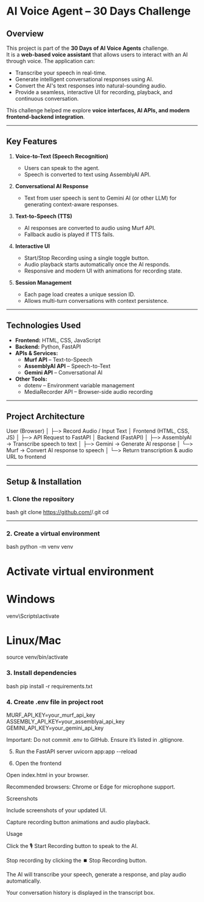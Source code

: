 <!-- # 🎙️ AI Voice Agent — 30 Days of AI Voice Agents (Day 13)

## 📌 Project Overview
This project is part of the **30 Days of AI Voice Agents** challenge.  
It’s a **fully functional conversational AI agent** that listens to voice input, processes it using an LLM, and responds back in natural speech — all while remembering context from previous conversations.

---

## 🛠️ Technologies Used
- **Frontend:** HTML, CSS, JavaScript
- **Backend:** Python, FastAPI
- **AI Services:**
  - Speech-to-Text (STT) — Converts voice input to text
  - Large Language Model (LLM) — Generates intelligent responses
  - Text-to-Speech (TTS) — Converts AI responses back into speech
- **Datastore:** In-memory / custom datastore for chat history

---

## ⚙️ Architecture
1. **Voice Input** → User speaks into the microphone.
2. **STT Service** → Audio is transcribed into text.
3. **LLM API** → Processes user query along with previous chat history.
4. **TTS Service** → AI-generated text response is converted to audio.
5. **UI Playback** → Audio response is played back to the user.
6. **Loop** → Conversation continues with remembered context.

---

## ✨ Features
✅ Real-time voice-to-voice AI conversation  
✅ Chat history to maintain conversation context  
✅ Error handling with fallback responses  
✅ Fully responsive, interactive UI  
✅ Single-button recording system with animations  

---

## 📸 Screenshots
*(Add screenshots here of your UI and terminal responses)*

---

## 🚀 Getting Started

### 1️⃣ Clone the Repository
```bash
git clone https://github.com/YOUR_USERNAME/YOUR_REPO_NAME.git
cd YOUR_REPO_NAME -->

# AI Voice Agent – 30 Days Challenge

## Overview
This project is part of the **30 Days of AI Voice Agents** challenge.  
It is a **web-based voice assistant** that allows users to interact with an AI through voice. The application can:

- Transcribe your speech in real-time.
- Generate intelligent conversational responses using AI.
- Convert the AI's text responses into natural-sounding audio.
- Provide a seamless, interactive UI for recording, playback, and continuous conversation.

This challenge helped me explore **voice interfaces, AI APIs, and modern frontend-backend integration**.

---

## Key Features

1. **Voice-to-Text (Speech Recognition)**  
   - Users can speak to the agent.  
   - Speech is converted to text using AssemblyAI API.  

2. **Conversational AI Response**  
   - Text from user speech is sent to Gemini AI (or other LLM) for generating context-aware responses.  

3. **Text-to-Speech (TTS)**  
   - AI responses are converted to audio using Murf API.  
   - Fallback audio is played if TTS fails.  

4. **Interactive UI**  
   - Start/Stop Recording using a single toggle button.  
   - Audio playback starts automatically once the AI responds.  
   - Responsive and modern UI with animations for recording state.  

5. **Session Management**  
   - Each page load creates a unique session ID.  
   - Allows multi-turn conversations with context persistence.

---

## Technologies Used

- **Frontend:** HTML, CSS, JavaScript  
- **Backend:** Python, FastAPI  
- **APIs & Services:**  
  - **Murf API** – Text-to-Speech  
  - **AssemblyAI API** – Speech-to-Text  
  - **Gemini API** – Conversational AI  
- **Other Tools:**  
  - dotenv – Environment variable management  
  - MediaRecorder API – Browser-side audio recording  

---

## Project Architecture

User (Browser)
│
├─> Record Audio / Input Text
│
Frontend (HTML, CSS, JS)
│
├─> API Request to FastAPI
│
Backend (FastAPI)
│ ├─> AssemblyAI → Transcribe speech to text
│ ├─> Gemini → Generate AI response
│ └─> Murf → Convert AI response to speech
│
└─> Return transcription & audio URL to frontend


---

## Setup & Installation

### 1. Clone the repository
bash
git clone https://github.com/<username>/<repo-name>.git
cd <repo-name>

---



### 2. Create a virtual environment
bash
python -m venv venv
# Activate virtual environment
# Windows
venv\Scripts\activate
# Linux/Mac
source venv/bin/activate


### 3. Install dependencies
bash
pip install -r requirements.txt

### 4. Create .env file in project root
MURF_API_KEY=your_murf_api_key
ASSEMBLY_API_KEY=your_assemblyai_api_key
GEMINI_API_KEY=your_gemini_api_key


Important: Do not commit .env to GitHub. Ensure it’s listed in .gitignore.

5. Run the FastAPI server
uvicorn app:app --reload

6. Open the frontend

Open index.html in your browser.

Recommended browsers: Chrome or Edge for microphone support.

Screenshots

Include screenshots of your updated UI.

Capture recording button animations and audio playback.

Usage

Click the 🎙️ Start Recording button to speak to the AI.

Stop recording by clicking the ⏹️ Stop Recording button.

The AI will transcribe your speech, generate a response, and play audio automatically.

Your conversation history is displayed in the transcript box.
